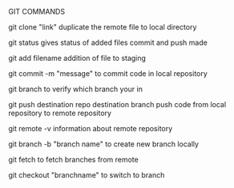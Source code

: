 GIT COMMANDS

git clone "link"
duplicate the remote file to local directory

git status
gives status of added files commit and push made

git add filename
addition of file to staging

git commit -m "message"
to commit code in local repository

git branch
to verify which branch your in

git push destination repo destination branch
push code from local repository to remote repository

git remote -v
information about remote repository

git branch -b "branch name"
to create new branch locally

git fetch
to fetch branches from remote

git checkout "branchname"
to switch to branch
